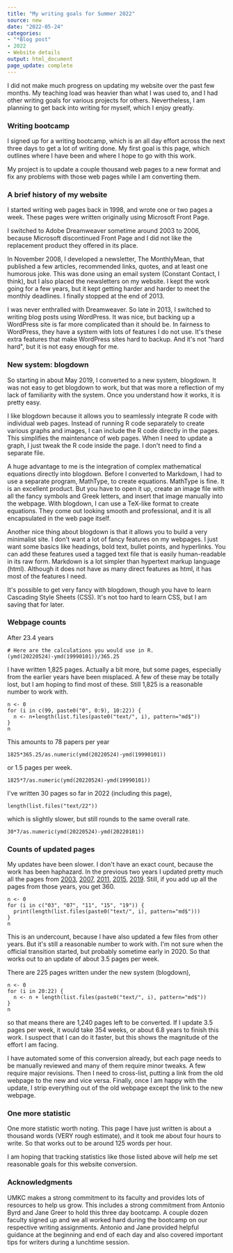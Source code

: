 ```yaml
---
title: "My writing goals for Summer 2022"
source: new
date: "2022-05-24"
categories:
- "*Blog post"
- 2022
- Website details
output: html_document
page_update: complete
---
```


I did not make much progress on updating my website over the past few months. My teaching load was heavier than what I was used to, and I had other writing goals for various projects for others. Nevertheless, I am planning to get back into writing for myself, which I enjoy greatly.

### Writing bootcamp

I signed up for a writing bootcamp, which is an all day effort across the next three days to get a lot of writing done. My first goal is this page, which outlines where I have been and where I hope to go with this work.

My project is to update a couple thousand web pages to a new format and fix any problems with those web pages while I am converting them.

### A brief history of my website

I started writing web pages back in 1998, and wrote one or two pages a week. These pages were written originally using Microsoft Front Page. 

I switched to Adobe Dreamweaver sometime around 2003 to 2006, because Microsoft discontinued Front Page and I did not like the replacement product they offered in its place.  

In November 2008, I developed a newsletter, The MonthlyMean, that published a few articles, recommended links, quotes, and at least one humorous joke. This was done using an email system (Constant Contact, I think), but I also placed the newsletters on my website. I kept the work going for a few years, but it kept getting harder and harder to meet the monthly deadlines. I finally stopped at the end of 2013.

I was never enthralled with Dreamweaver. So late in 2013, I switched to writing blog posts using WordPress. It was nice, but backing up a WordPress site is far more complicated than it should be. In fairness to WordPress, they have a system with lots of features I do not use. It's these extra features that make WordPress sites hard to backup. And it's not "hard hard", but it is not easy enough for me.

### New system: blogdown

So starting in about May 2019, I converted to a new system, blogdown. It was not easy to get blogdown to work, but that was more a reflection of my lack of familiarity with the system. Once you understand how it works, it is pretty easy. 

I like blogdown because it allows you to seamlessly integrate R code with individual web pages. Instead of running R code separately to create various graphs and images, I can include the R code directly in the pages. This simplifies the maintenance of web pages. When I need to update a graph, I just tweak the R code inside the page. I don't need to find a separate file.

A huge advantage to me is the integration of complex mathematical equations directly into blogdown. Before I converted to Markdown, I had to use a separate program, MathType, to create equations. MathType is fine. It is an excellent product. But you have to open it up, create an image file with all the fancy symbols and Greek letters, and insert that image manually into the webpage. With blogdown, I can use a TeX-like format to create equations. They come out looking smooth and professional, and it is all encapsulated in the web page itself.

Another nice thing about blogdown is that it allows you to build a very minimalist site. I don't want a lot of fancy features on my webpages. I just want some basics like headings, bold text, bullet points, and hyperlinks. You can add these features used a tagged text file that is easily human-readable in its raw form. Markdown is a lot simpler than hypertext markup language (html). Although it does not have as many direct features as html, it has most of the features I need. 

It's possible to get very fancy with blogdown, though you have to learn Cascading Style Sheets (CSS). It's not too hard to learn CSS, but I am saving that for later.

### Webpage counts

After 23.4 years 

```
# Here are the calculations you would use in R.
(ymd(20220524)-ymd(19990101))/365.25
```

I have written 1,825 pages. Actually a bit more, but some pages, especially from the earlier years have been misplaced. A few of these may be totally lost, but I am hoping to find most of these. Still 1,825 is a reasonable number to work with.

```
n <- 0
for (i in c(99, paste0("0", 0:9), 10:22)) {
  n <- n+length(list.files(paste0("text/", i), pattern="md$"))
}
n
```

This amounts to 78 papers per year

```
1825*365.25/as.numeric(ymd(20220524)-ymd(19990101))
```

or 1.5 pages per week.

```
1825*7/as.numeric(ymd(20220524)-ymd(19990101))
```

I've written 30 pages so far in 2022 (including this page),

```
length(list.files("text/22"))
```

which is slightly slower, but still rounds to the same overall rate.

```
30*7/as.numeric(ymd(20220524)-ymd(20220101))
```

### Counts of updated pages

My updates have been slower. I don't have an exact count, because the work has been haphazard. In the previous two years I updated pretty much all the pages from [2003][si03], [2007][si07], [2011][si11], [2015][si15], [2019][si19]. Still, if you add up all the pages from those years, you get 360.

```
n <- 0
for (i in c("03", "07", "11", "15", "19")) {
  print(length(list.files(paste0("text/", i), pattern="md$")))
}
n
```

This is an undercount, because I have also updated a few files from other years. But it's still a reasonable number to work with. I'm not sure when the official transition started, but probably sometime early in 2020. So that works out to an update of about 3.5 pages per week.

There are 225 pages written under the new system (blogdown), 

```
n <- 0
for (i in 20:22) {
  n <- n + length(list.files(paste0("text/", i), pattern="md$"))
}
n
```

so that means there are 1,240 pages left to be converted. If I update 3.5 pages per week, it would take 354 weeks, or about 6.8 years to finish this work. I suspect that I can do it faster, but this shows the magnitude of the effort I am facing.

I have automated some of this conversion already, but each page needs to be manually reviewed and many of them require minor tweaks. A few require major revisions. Then I need to cross-list, putting a link from the old webpage to the new and vice versa. Finally, once I am happy with the update, I strip everything out of the old webpage except the link to the new webpage.

### One more statistic

One more statistic worth noting. This page I have just written is about a thousand words (VERY rough estimate), and it took me about four hours to write. So that works out to be around 125 words per hour.

I am hoping that tracking statistics like those listed above will help me set reasonable goals for this website conversion.

### Acknowledgments

UMKC makes a strong commitment to its faculty and provides lots of resources to help us grow. This includes a strong commitment from Antonio Byrd and Jane Greer to hold this three day bootcamp. A couple dozen faculty signed up and we all worked hard during the bootcamp on our respective writing assignments. Antonio and Jane provided helpful guidance at the beginning and end of each day and also covered important tips for writers during a lunchtime session.

[si03]: http://new.pmean.com/2003/
[si07]: http://new.pmean.com/2007/
[si11]: http://new.pmean.com/2011/
[si15]: http://new.pmean.com/2015/
[si19]: http://new.pmean.com/2019/
[si21]: http://new.pmean.com/2021/

